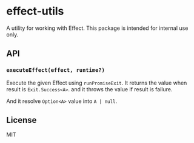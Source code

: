 # effect-utils

A utility for working with Effect. This package is intended for internal use only.

## API

### `executeEffect(effect, runtime?)`

Execute the given Effect using `runPromiseExit`. It returns the value when result is `Exit.Success<A>`. and it throws the value if result is failure.

And it resolve `Option<A>` value into `A | null`.

## License

MIT
